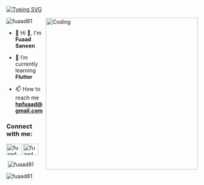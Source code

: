[![Typing SVG](https://readme-typing-svg.demolab.com?font=vina+sans&size=30&pause=1000&color=E9F700&random=false&width=435&lines=Fuaad+Saneen;Passionate+in+SOFTWARE+DEVELOPER)](https://git.io/typing-svg)

<img align="right" alt="Coding" width="400" src="https://user-images.githubusercontent.com/74038190/212750147-854a394f-fee9-4080-9770-78a4b7ece53f.gif">
<p align="left"> <img src="https://komarev.com/ghpvc/?username=fuaad81&label=Profile%20views&color=0e75b6&style=flat" alt="fuaad81" /> </p>

- 🎈 Hi 👋, I'm **Fuaad Saneen**

- 🌱 I’m currently learning **Flutter**

- 📫 How to reach me **hpfuaad@gmail.com**

<h3 align="left">Connect with me:</h3>
<p align="left">
<a href="https://linkedin.com/in/fuaad saneen" target="blank"><img align="center" src="https://raw.githubusercontent.com/rahuldkjain/github-profile-readme-generator/master/src/images/icons/Social/linked-in-alt.svg" alt="fuaad saneen" height="30" width="40" /></a>
<a href="https://instagram.com/fuaad_x3" target="blank"><img align="center" src="https://raw.githubusercontent.com/rahuldkjain/github-profile-readme-generator/master/src/images/icons/Social/instagram.svg" alt="fuaad_x3" height="30" width="40" /></a>
</p>

<p>&nbsp;<img align="center" src="https://github-readme-stats.vercel.app/api?username=fuaad81&show_icons=true&locale=en" alt="fuaad81" /></p>

<p><img align="center" src="https://github-readme-streak-stats.herokuapp.com/?user=fuaad81&" alt="fuaad81" /></p>
